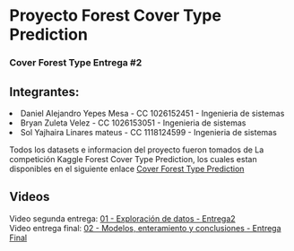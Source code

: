 # Proyecto Forest Cover Type Prediction

<h3> Cover Forest Type Entrega #2 </h2>

## Integrantes:

<li>Daniel Alejandro Yepes Mesa - CC 1026152451 - Ingenieria de sistemas</il>
<li>Bryan Zuleta Velez - CC 1026153051 -  Ingenieria de sistemas</il>
<li>Sol Yajhaira Linares mateus - CC 1118124599 - Ingenieria de sistemas</il>

Todos los datasets e informacion del proyecto fueron tomados de La competición Kaggle Forest Cover Type Prediction, los cuales estan disponibles en el siguiente enlace <a href="https://www.kaggle.com/competitions/forest-cover-type-prediction">Cover Forest Type Prediction</a> 

## Videos

Video segunda entrega: <a href="https://youtu.be/mcdE8w1FBTg">01 - Exploración de datos - Entrega2</a> <br>
Video entrega final: <a href="https://youtu.be/TI058UzNhMg">02 - Modelos, enteramiento y conclusiones - Entrega Final</a> 
